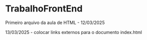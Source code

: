 # TrabalhoFrontEnd
Primeiro arquivo da aula de HTML - 12/03/2025

13/03/2025 - colocar links externos para o documento index.html